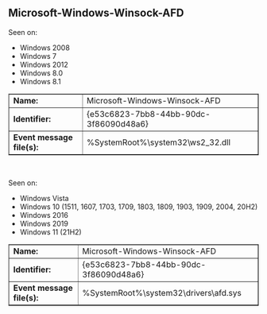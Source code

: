 ## Microsoft-Windows-Winsock-AFD

Seen on:
* Windows 2008
* Windows 7
* Windows 2012
* Windows 8.0
* Windows 8.1

<table border="1" class="docutils">
  <tbody>
    <tr>
      <td><b>Name:</b></td>
      <td>Microsoft-Windows-Winsock-AFD</td>
    </tr>
    <tr>
      <td><b>Identifier:</b></td>
      <td>{e53c6823-7bb8-44bb-90dc-3f86090d48a6}</td>
    </tr>
    <tr>
      <td><b>Event message file(s):</b></td>
      <td>%SystemRoot%\system32\ws2_32.dll</td>
    </tr>
  </tbody>
</table>

&nbsp;

Seen on:
* Windows Vista
* Windows 10 (1511, 1607, 1703, 1709, 1803, 1809, 1903, 1909, 2004, 20H2)
* Windows 2016
* Windows 2019
* Windows 11 (21H2)

<table border="1" class="docutils">
  <tbody>
    <tr>
      <td><b>Name:</b></td>
      <td>Microsoft-Windows-Winsock-AFD</td>
    </tr>
    <tr>
      <td><b>Identifier:</b></td>
      <td>{e53c6823-7bb8-44bb-90dc-3f86090d48a6}</td>
    </tr>
    <tr>
      <td><b>Event message file(s):</b></td>
      <td>%SystemRoot%\system32\drivers\afd.sys</td>
    </tr>
  </tbody>
</table>

&nbsp;

